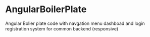 # AngularBoilerPlate
Angular Bolier plate code with navgation menu dashboad and login registration system for common backend (responsive)
